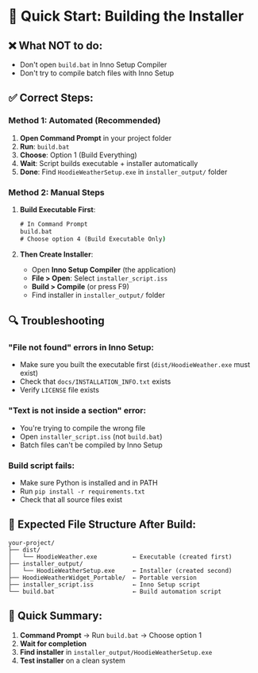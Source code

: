 # 🚀 Quick Start: Building the Installer

## ❌ What NOT to do:
- Don't open `build.bat` in Inno Setup Compiler
- Don't try to compile batch files with Inno Setup

## ✅ Correct Steps:

### Method 1: Automated (Recommended)
1. **Open Command Prompt** in your project folder
2. **Run**: `build.bat`
3. **Choose**: Option 1 (Build Everything)
4. **Wait**: Script builds executable + installer automatically
5. **Done**: Find `HoodieWeatherSetup.exe` in `installer_output/` folder

### Method 2: Manual Steps
1. **Build Executable First**:
   ```cmd
   # In Command Prompt
   build.bat
   # Choose option 4 (Build Executable Only)
   ```

2. **Then Create Installer**:
   - Open **Inno Setup Compiler** (the application)
   - **File > Open**: Select `installer_script.iss`
   - **Build > Compile** (or press F9)
   - Find installer in `installer_output/` folder

## 🔍 Troubleshooting

### "File not found" errors in Inno Setup:
- Make sure you built the executable first (`dist/HoodieWeather.exe` must exist)
- Check that `docs/INSTALLATION_INFO.txt` exists
- Verify `LICENSE` file exists

### "Text is not inside a section" error:
- You're trying to compile the wrong file
- Open `installer_script.iss` (not `build.bat`)
- Batch files can't be compiled by Inno Setup

### Build script fails:
- Make sure Python is installed and in PATH
- Run `pip install -r requirements.txt`
- Check that all source files exist

## 📁 Expected File Structure After Build:
```
your-project/
├── dist/
│   └── HoodieWeather.exe          ← Executable (created first)
├── installer_output/
│   └── HoodieWeatherSetup.exe     ← Installer (created second)
├── HoodieWeatherWidget_Portable/  ← Portable version
├── installer_script.iss           ← Inno Setup script
└── build.bat                      ← Build automation script
```

## 🎯 Quick Summary:
1. **Command Prompt** → Run `build.bat` → Choose option 1
2. **Wait for completion**
3. **Find installer** in `installer_output/HoodieWeatherSetup.exe`
4. **Test installer** on a clean system
